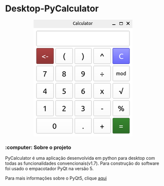 
# Desktop-PyCalculator
<div align='center'><img src='documentation/mainpicture.png'/><div/>

<div align='left'>
<h3>:computer: Sobre o projeto</h3>
<p>PyCalculator é uma aplicação desenvolvida em python para desktop com todas as funcionalidades convencionais(v1.7). Para construção do software foi usado o empacotador PyQt na versão 5.</p>

Para mais informações sobre o PyQt5, clique [aqui](https://pypi.org/project/PyQt5/)
</div>

